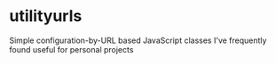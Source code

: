 # utilityurls
Simple configuration-by-URL based JavaScript classes I've frequently found useful for personal projects
